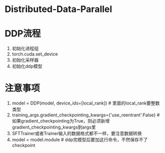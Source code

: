 # Distributed-Data-Parallel

# DDP流程

1. 初始化进程组
2. torch.cuda.set_device
3. 初始化采样器
4. 初始化ddp模型

# 注意事项
1. model = DDP(model, device_ids=[local_rank])  # 里面的local_rank要整数类型
2. training_args.gradient_checkpointing_kwargs={'use_reentrant':False}  #如果gradient_checkpointing为True，则必须新增gradient_checkpointing_kwargs到args里
3. SFTTrainer或者Trainer输入的数据格式都不一样，要注意数据转换
4. model = model.module  # ddp完模型后要加这行命令，不然保存不了checkpoint